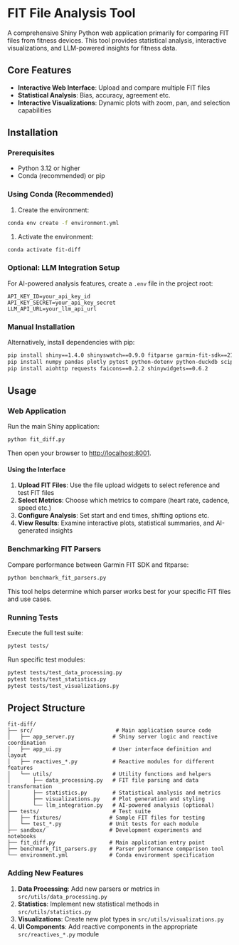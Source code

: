 # FIT File Analysis Tool

A comprehensive Shiny Python web application primarily for comparing FIT files from fitness devices. This tool provides statistical analysis, interactive visualizations, and LLM-powered insights for fitness data.

## Core Features

- **Interactive Web Interface**: Upload and compare multiple FIT files
- **Statistical Analysis**: Bias, accuracy, agreement etc.
- **Interactive Visualizations**: Dynamic plots with zoom, pan, and selection capabilities

## Installation

### Prerequisites

- Python 3.12 or higher
- Conda (recommended) or pip

### Using Conda (Recommended)

1. Create the environment:

```bash
conda env create -f environment.yml
```

1. Activate the environment:

```bash
conda activate fit-diff
```

### Optional: LLM Integration Setup

For AI-powered analysis features, create a `.env` file in the project root:

```env
API_KEY_ID=your_api_key_id
API_KEY_SECRET=your_api_key_secret
LLM_API_URL=your_llm_api_url
```

### Manual Installation

Alternatively, install dependencies with pip:

```bash
pip install shiny==1.4.0 shinyswatch==0.9.0 fitparse garmin-fit-sdk==21.171.0
pip install numpy pandas plotly pytest python-dotenv python-duckdb scipy
pip install aiohttp requests faicons==0.2.2 shinywidgets==0.6.2
```

## Usage

### Web Application

Run the main Shiny application:

```bash
python fit_diff.py
```

Then open your browser to [http://localhost:8001](http://localhost:8001).

#### Using the Interface

1. **Upload FIT Files**: Use the file upload widgets to select reference and test FIT files
2. **Select Metrics**: Choose which metrics to compare (heart rate, cadence, speed etc.)
3. **Configure Analysis**: Set start and end times, shifting options etc.
4. **View Results**: Examine interactive plots, statistical summaries, and AI-generated insights

### Benchmarking FIT Parsers

Compare performance between Garmin FIT SDK and fitparse:

```bash
python benchmark_fit_parsers.py
```

This tool helps determine which parser works best for your specific FIT files and use cases.

### Running Tests

Execute the full test suite:

```bash
pytest tests/
```

Run specific test modules:

```bash
pytest tests/test_data_processing.py
pytest tests/test_statistics.py
pytest tests/test_visualizations.py
```

## Project Structure

```text
fit-diff/
├── src/                          # Main application source code
│   ├── app_server.py            # Shiny server logic and reactive coordination
│   ├── app_ui.py                # User interface definition and layout
│   ├── reactives_*.py           # Reactive modules for different features
│   └── utils/                   # Utility functions and helpers
│       ├── data_processing.py   # FIT file parsing and data transformation
│       ├── statistics.py        # Statistical analysis and metrics
│       ├── visualizations.py    # Plot generation and styling
│       └── llm_integration.py   # AI-powered analysis (optional)
├── tests/                       # Test suite
│   ├── fixtures/               # Sample FIT files for testing
│   └── test_*.py               # Unit tests for each module
├── sandbox/                    # Development experiments and notebooks
├── fit_diff.py                 # Main application entry point
├── benchmark_fit_parsers.py    # Parser performance comparison tool
└── environment.yml             # Conda environment specification
```

### Adding New Features

1. **Data Processing**: Add new parsers or metrics in `src/utils/data_processing.py`
1. **Statistics**: Implement new statistical methods in `src/utils/statistics.py`
1. **Visualizations**: Create new plot types in `src/utils/visualizations.py`
1. **UI Components**: Add reactive components in the appropriate `src/reactives_*.py` module
